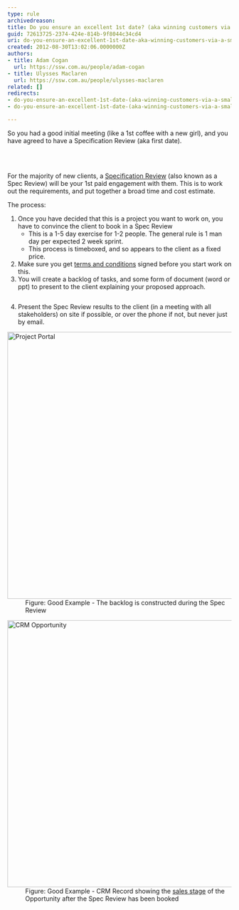 ```yaml
---
type: rule
archivedreason: 
title: Do you ensure an excellent 1st date? (aka winning customers via a smaller "Specification Review")
guid: 72613725-2374-424e-814b-9f8044c34cd4
uri: do-you-ensure-an-excellent-1st-date-aka-winning-customers-via-a-smaller-specification-review
created: 2012-08-30T13:02:06.0000000Z
authors:
- title: Adam Cogan
  url: https://ssw.com.au/people/adam-cogan
- title: Ulysses Maclaren
  url: https://ssw.com.au/people/ulysses-maclaren
related: []
redirects:
- do-you-ensure-an-excellent-1st-date-(aka-winning-customers-via-a-smaller-＂specification-review＂)
- do-you-ensure-an-excellent-1st-date-(aka-winning-customers-via-a-smaller-specification-review)

---
```



<p>So you had a good initial meeting (like a 1st coffee with a new girl), and you have agreed to have a Specification Review (aka first date).</p>
<br><excerpt class='endintro'></excerpt><br>
<p>For the majority of new clients, a <a href="/Management/RulestoBetterSpecificationReviews/Pages/SpecificationReview.aspx">Specification Review</a> (also known as a Spec Review) will be your 1st paid engagement with them. This is to work out the requirements, and put together a broad time and cost estimate.</p>
<p>The process&#58;</p>
<ol><li>Once you have decided that this is a project you want to work on, you have to convince the client to book in a Spec Review <ul><li>This is a 1-5 day exercise for 1-2 people. The general rule is 1 man day per expected 2 week sprint.</li>
<li>This process is timeboxed, and so appears to the client as a fixed price.</li></ul></li>
<li>Make sure you get <a href="http&#58;//www.ssw.com.au/ssw/standards/forms/ConsultingOrderTermsConditions.aspx">terms and conditions</a> signed before you start work on this.</li>
<li>You will create a backlog of tasks, and some form of document (word or ppt) to present to the client explaining your proposed approach.
<dl class="image">
<dt><img src="/Management/RulesToSuccessfulSalesAndAccountManagement/PublishingImages/ms-ppt-word-logos.jpg" alt="" /></dt>
</dl>
</li>
<li>Present the Spec Review results to the client (in a meeting with all stakeholders) on site if possible, or over the phone if not, but never just by email.</li></ol>
<dl class="goodImage"><dt><img alt="Project Portal" src="/Management/PublishingImages/ProductBacklog.jpg" style="width&#58;600px;" /> </dt>
<dd>Figure&#58; Good Example - The backlog is constructed during the Spec Review</dd></dl>
<dl class="goodImage"><dt><img alt="CRM Opportunity" src="/Management/PublishingImages/CRMOpportunitySalesStage.jpg" style="width&#58;600px;" /> </dt>
<dd>Figure&#58; Good Example - CRM Record showing the <a href="/Management/RulesToSuccessfulSalesAndAccountManagement/Pages/The-6-stages-in-the-Sales-Pipeline.aspx">sales stage</a> of the Opportunity after the Spec Review has been booked</dd></dl>



